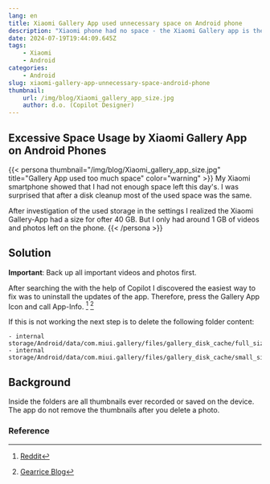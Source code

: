 ```yaml
---
lang: en
title: Xiaomi Gallery App used unnecessary space on Android phone
description: "Xiaomi phone had no space - the Xiaomi Gallery app is the problem. Read the solution."
date: 2024-07-19T19:44:09.645Z
tags:
    - Xiaomi
    - Android
categories:
    - Android
slug: xiaomi-gallery-app-unnecessary-space-android-phone
thumbnail:
    url: /img/blog/Xiaomi_gallery_app_size.jpg
    author: d.o. (Copilot Designer)
---
```

## Excessive Space Usage by Xiaomi Gallery App on Android Phones

{{< persona thumbnail="/img/blog/Xiaomi_gallery_app_size.jpg" title="Gallery App used too much space" color="warning" >}}
My Xiaomi smartphone showed that I had not enough space left this day's. I was surprised that after a disk cleanup most of the used space was the same.

After investigation of the used storage in the settings I realized the Xiaomi Gallery-App had a size for ofter 40 GB. But I only had around 1 GB of videos and photos left on the phone.
{{< /persona >}}

## Solution

**Important**: Back up all important videos and photos first.

After searching the with the help of Copilot I discovered the easiest way to fix was to uninstall the updates of the app. Therefore, press the Gallery App Icon and call App-Info. [^1] [^2]

If this is not working the next step is to delete the following folder content:

```desktop
- internal storage/Android/data/com.miui.gallery/files/gallery_disk_cache/full_size
- internal storage/Android/data/com.miui.gallery/files/gallery_disk_cache/small_size 
```

## Background

Inside the folders are all thumbnails ever recorded or saved on the device. The app do not remove the thumbnails after you delete a photo.

### Reference

[^1]: [Reddit](https://www.reddit.com/r/PocoPhones/comments/me6wd9/comment/iq8ggph)
[^2]: [Gearrice Blog](https://www.gearrice.com/update/how-to-free-up-space-on-your-xiaomi-quickly-and-efficiently-with-this-trick/)
